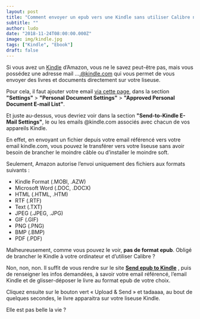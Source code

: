```yaml
---
layout: post
title: "Comment envoyer un epub vers une Kindle sans utiliser Calibre ni de cable USB ?"
subtitle: ""
author: ludo
date: "2018-11-24T08:00:00.000Z"
image: img/kindle.jpg
tags: ["Kindle", "Ebook"]
draft: false
---
```


Si vous avez un [Kindle](https://www.amazon.fr/dp/B00QJDO0QC) d’Amazon, vous ne le savez peut-être pas, mais vous possédez une adresse mail ….@kindle.com qui vous permet de vous envoyer des livres et documents directement sur votre liseuse.

Pour cela, il faut ajouter votre email [via cette page](https://www.amazon.com/hz/mycd/myx#/home/settings/payment?tag=amazon0d16-21), dans la section **"Settings"** > **"Personal Document Settings"** > **"Approved Personal Document E-mail List"**.

Et juste au-dessus, vous devriez voir dans la section **"Send-to-Kindle E-Mail Settings"**, le ou les emails @kindle.com associés avec chacun de vos appareils Kindle.




En effet, en envoyant un fichier depuis votre email référencé vers votre email kindle.com, vous pouvez le transférer vers votre liseuse sans avoir besoin de brancher le moindre câble ou d’installer le moindre soft.

Seulement, Amazon autorise l’envoi uniquement des fichiers aux formats suivants :

- Kindle Format (.MOBI, .AZW)
- Microsoft Word (.DOC, .DOCX)
- HTML (.HTML, .HTM)
- RTF (.RTF)
- Text (.TXT)
- JPEG (.JPEG, .JPG)
- GIF (.GIF)
- PNG (.PNG)
- BMP (.BMP)
- PDF (.PDF)

Malheureusement, comme vous pouvez le voir, **pas de format epub**. Obligé de brancher le Kindle à votre ordinateur et d’utiliser Calibre ?

Non, non, non. Il suffit de vous rendre sur le site [**Send epub to Kindle**](https://www.sendepubtokindle.com/) , puis de renseigner les infos demandées, à savoir votre email référencé, l’email Kindle et de glisser-déposer le livre au format epub de votre choix.



Cliquez ensuite sur le bouton vert « Upload & Send » et tadaaaa, au bout de quelques secondes, le livre apparaitra sur votre liseuse Kindle.

Elle est pas belle la vie ?